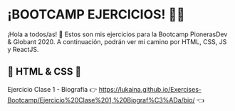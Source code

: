 # ¡BOOTCAMP EJERCICIOS! 👩‍💻
¡Hola a todos/as! 👋 Estos son mis ejercicios para la Bootcamp PionerasDev & Globant 2020. A continuación, podrán ver mi camino por HTML, CSS, JS y ReactJS.

## 🔹 HTML & CSS 🔹
Ejercicio Clase 1 - Biografía
👉 https://lukaina.github.io/Exercises-Bootcamp/Ejercicio%20Clase%201,%20Biograf%C3%ADa/bio/ 👈
